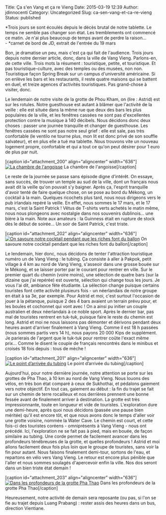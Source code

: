 Title: Ça s'en Vang et ça re Vieng
Date: 2015-03-19 12:39
Author: jdinnocenti
Category: Uncategorized
Slug: ca-sen-vang-et-ca-re-vieng
Status: published

*Trois jours se sont écoulés depuis le décès brutal de notre tablette.
Le temps ne semble pas changer son état. Les tremblements ont commencé
ce matin. Je n'ai plus beaucoup de temps avant de perdre la raison...  
- *carnet de bord de JD, extrait de l'entrée du 19 mars

Bon, je dramatise un peu, mais c'est ça qui fait de l'audience. Trois
jours depuis notre dernier article, donc, dans la ville de Vang Vieng.
Parlons-en, de cette ville. Trois mots la résument : touristique,
petite, et touristique. Et pas touristique-culture, avec des temples ou
des musées, non non. Touristique façon Spring Break sur un campus
d'université américaine. Si on enlève les bars et les restaurants, il
reste quatre maisons qui se battent en duel, et treize agences
d'activités touristiques. Pas grand-chose à visiter, donc.

<!--more-->

Le lendemain de notre visite de la grotte de Phou Kham, on (lire :
Astrid) est sur les rotules. Notre guesthouse est autant à blâmer que
l'activité de la veille : elle est située dans la même rue que deux des
bars les plus populaires de la ville, et les fenêtres cassées ne sont
pas d'excellentes protection contre la musique à 140 décibels. Nous
décidons donc deux choses : passer une journée tranquille et changer de
guesthouse. Les fenêtres cassées ne sont pas notre seul grief : elle est
sale, pas très confortable (le ventilo ne tourne plus, mon lit est donc
privé de son souffle salvateur), et en plus elle a tué ma tablette. Nous
trouvons vite un nouveau logement propre, confortable et qui a tout ce
qu'on peut désirer pour 1 euro de plus par nuit.

[caption id="attachment\_200" align="aligncenter" width="636"][![La
chambre de
l'angoisse](https://astridetjdenasie.files.wordpress.com/2015/03/sam_4089.jpg?w=636)](https://astridetjdenasie.files.wordpress.com/2015/03/sam_4089.jpg)
La chambre de l'angoisse[/caption]

Le reste de la journée se passe sans épisode digne d'intérêt. On essaye,
sans succès, de trouver un temple au sud de la ville, dont un français
nous avait dit la veille qu'on pouvait s'y baigner. Après ça, l'esprit
tranquille d'avoir tenté de faire quelque chose, on se pose au bord du
Mékong, un cocktail à la main. Quelques ricochets plus tard, nous nous
dirigeons vers le pub irlandais repéré la veille. En effet, nous sommes
le 17 mars, et le 17 mars, c'est la Saint Patrick ! Vêtus de T-shirts
verts achetés le matin même, nous nous plongeons avec nostalgie dans nos
souvenirs dublinois... une bière à la main. Note aux amateurs : la
Guinness était en rupture de stock dès le début de soirée... Un soir de
Saint Patrick, c'est triste.

[caption id="attachment\_202" align="aligncenter" width="636"][![On
savoure notre cocktail pendant que les riches font du
ballon](https://astridetjdenasie.files.wordpress.com/2015/03/sam_4103.jpg?w=636)](https://astridetjdenasie.files.wordpress.com/2015/03/sam_4103.jpg)
On savoure notre cocktail pendant que les riches font du
ballon[/caption]

Le lendemain, hier donc, nous décidons de tenter l'attraction
touristique numéro un de Vang Vieng : le tubing. Ça consiste à aller à
Pakpok, petit village à 4 km au nord de Vang Vieng, s'asseoir dans une
grosse bouée sur le Mékong, et se laisser porter par le courant pour
rentrer en ville. Sur le premier quart du chemin (voire moins), une
sélection de quatre bars (sur la dizaine que j'ai repérée) est ouverte,
sélection qui change tous les jours. Je vous l'ai dit, ambiance fête
étudiante. La sélection change puisque certains touristes font cette
activité plusieurs fois - un néerlandais de notre groupe en était à sa
3e, par exemple. Pour Astrid et moi, c'est surtout l'occasion de jouer à
la pétanque, puisque 2 des 4 bars avaient un terrain prévu pour, et les
boules et cochonnet qui vont avec ! On a ainsi pu initier un couple
australien et deux néerlandais à ce noble sport. Après le dernier bar,
pas mal de touristes rentrent en tuk-tuk, puisque faire le reste du
chemin est long. Astrid et moi ne nous laissons pas démonter et dérivons
pendant deux heures avant d'arriver finalement à Vang Vieng. Comme il
est 18 h passées (nous sommes partis vers 14 h), nous payons 20 000 Kips
de supplément. Je parierais de l'argent que le tuk-tuk pour rentrer
coûte l'exact même prix... Comme le disent le couple de français
rencontrés dans le minibus et croisés 18 fois depuis : tous de mèche !

[caption id="attachment\_201" align="aligncenter" width="636"][![Le
point d’arrivée du
tubing](https://astridetjdenasie.files.wordpress.com/2015/03/sam_4097.jpg?w=636)](https://astridetjdenasie.files.wordpress.com/2015/03/sam_4097.jpg)
Le point d’arrivée du tubing[/caption]

Aujourd'hui, pour notre dernière journée, notre attention se porte sur
les grottes de Pha Thao, à 10 km au nord de Vang Vieng. Nous louons des
vélos, en très bon état comparé à ceux de Sukhothai, et pédalons
gaiement vers notre objectif. En tout cas, gaiement au début : la fin du
trajet se fait sur un chemin de terre rocailleux et nos derrières
prennent une bonne fessée avant de finalement arriver à destination. La
grotte est très impressionnante, toute en longueur et vide de touristes.
L'exploration dure une demi-heure, après quoi nous décidons (passée une
pause bien méritée) qu'il est encore tôt, et que nous avons donc le
temps d'aller voir une grotte voisine, nommée la Water Cave. Le chemin
est court, et cette fois-ci des touristes coréens - omniprésents à Vang
Vieng - nous ont précédé. Ici, l'exploration ne se fait pas à pied, mais
en bouée, de façon similaire au tubing. Une corde permet de facilement
avancer dans les profondeurs ténébreuses de la grotte, et quelles
profondeurs ! Astrid et moi allons facilement deux fois plus loin que le
groupe de touristes, sans voir la fin pour autant. Nous faisons
finalement demi-tour, sortons de l'eau, et repartons en vélo vers Vang
Vieng. Le retour est encore plus pénible que l'aller et nous sommes
soulagés d'apercevoir enfin la ville. Nos dos seront dans un bien triste
état demain !

[caption id="attachment\_203" align="aligncenter" width="636"][![Dans
les profondeurs de la grotte Pha
Thao](https://astridetjdenasie.files.wordpress.com/2015/03/sam_4126.jpg?w=636)](https://astridetjdenasie.files.wordpress.com/2015/03/sam_4126.jpg)
Dans les profondeurs de la grotte Pha Thao[/caption]

Heureusement, notre activité de demain sera reposante (ou pas, si l'on
se fie au trajet depuis Luang Prabang) : rester assis des heures dans un
bus, direction Vientiane.

